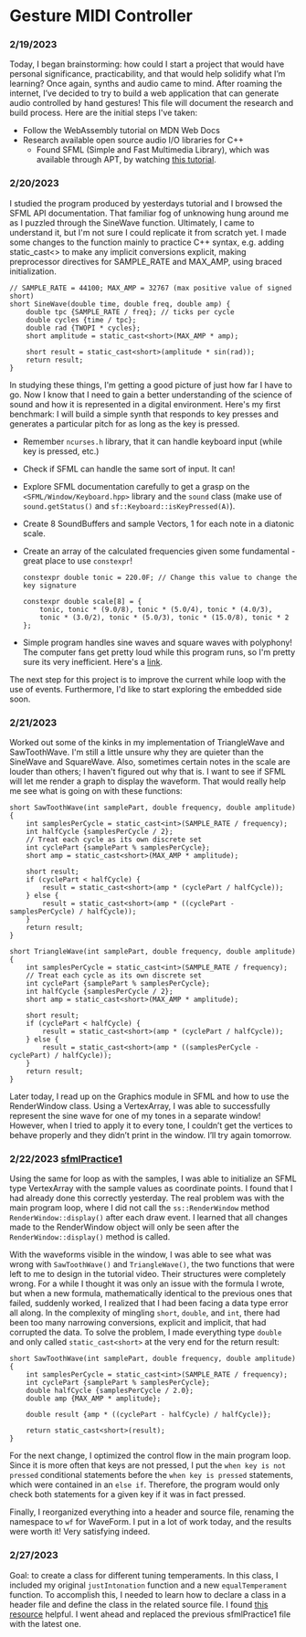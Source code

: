 # Gesture MIDI Controller

### 2/19/2023
Today, I began brainstorming: how could I start a project that would have personal significance, practicability, and that would help solidify what I’m learning? Once again, synths and audio came to mind. After roaming the internet, I’ve decided to try to build a web application that can generate audio controlled by hand gestures! This file will document the research and build process. Here are the initial steps I've taken:

- Follow the WebAssembly tutorial on MDN Web Docs
- Research available open source audio I/O libraries for C++
  - Found SFML (Simple and Fast Multimedia Library), which was available through APT, by watching [this tutorial](https://youtube.com/playlist?list=PLSiFUSQSRYAM36UYQLEFGOAVf95rkQJXQ).

### 2/20/2023
I studied the program produced by yesterdays tutorial and I browsed the SFML API documentation. That familiar fog of unknowing hung around me as I puzzled through the SineWave function. Ultimately, I came to understand it, but I'm not sure I could replicate it from scratch yet. I made some changes to the function mainly to practice C++ syntax, e.g. adding static_cast<> to make any implicit conversions explicit, making  preprocessor directives for SAMPLE_RATE and MAX_AMP, using braced initialization.

```
// SAMPLE_RATE = 44100; MAX_AMP = 32767 (max positive value of signed short)
short SineWave(double time, double freq, double amp) {
    double tpc {SAMPLE_RATE / freq}; // ticks per cycle
    double cycles {time / tpc};
    double rad {TWOPI * cycles};
    short amplitude = static_cast<short>(MAX_AMP * amp);

    short result = static_cast<short>(amplitude * sin(rad));
    return result;
}
```

In studying these things, I'm getting a good picture of just how far I have to go. Now I know that I need to gain a better understanding of the science of sound and how it is represented in a digital environment. Here's my first benchmark: I will build a simple synth that responds to key presses and generates a particular pitch for as long as the key is pressed.

- Remember `ncurses.h` library, that it can handle keyboard input (while key is pressed, etc.)
- Check if SFML can handle the same sort of input. It can!
- Explore SFML documentation carefully to get a grasp on the `<SFML/Window/Keyboard.hpp>` library and the `sound` class (make use of `sound.getStatus()` and `sf::Keyboard::isKeyPressed(A)`).
- Create 8 SoundBuffers and sample Vectors, 1 for each note in a diatonic scale.
- Create an array of the calculated frequencies given some fundamental - great place to use `constexpr`!

  ```
  constexpr double tonic = 220.0F; // Change this value to change the key signature

  constexpr double scale[8] = {
      tonic, tonic * (9.0/8), tonic * (5.0/4), tonic * (4.0/3),
      tonic * (3.0/2), tonic * (5.0/3), tonic * (15.0/8), tonic * 2
  };
  ```
- Simple program handles sine waves and square waves with polyphony! The computer fans get pretty loud while this program runs, so I'm pretty sure its very inefficient. Here's a [link](../files/sfmlPractice0/main.cpp).

The next step for this project is to improve the current while loop with the use of events. Furthermore, I'd like to start exploring the embedded side soon.

### 2/21/2023
Worked out some of the kinks in my implementation of TriangleWave and SawToothWave. I'm still a little unsure why they are quieter than the SineWave and SquareWave. Also, sometimes certain notes in the scale are louder than others; I haven't figured out why that is. I want to see if SFML will let me render a graph to display the waveform. That would really help me see what is going on with these functions:

```
short SawToothWave(int samplePart, double frequency, double amplitude) {
    int samplesPerCycle = static_cast<int>(SAMPLE_RATE / frequency);
    int halfCycle {samplesPerCycle / 2};
    // Treat each cycle as its own discrete set
    int cyclePart {samplePart % samplesPerCycle};
    short amp = static_cast<short>(MAX_AMP * amplitude);

    short result;
    if (cyclePart < halfCycle) {
        result = static_cast<short>(amp * (cyclePart / halfCycle));
    } else {
        result = static_cast<short>(amp * ((cyclePart - samplesPerCycle) / halfCycle));
    }
    return result;
}

short TriangleWave(int samplePart, double frequency, double amplitude) {
    int samplesPerCycle = static_cast<int>(SAMPLE_RATE / frequency);
    // Treat each cycle as its own discrete set
    int cyclePart {samplePart % samplesPerCycle};
    int halfCycle {samplesPerCycle / 2};
    short amp = static_cast<short>(MAX_AMP * amplitude);

    short result;
    if (cyclePart < halfCycle) {
        result = static_cast<short>(amp * (cyclePart / halfCycle));
    } else {
        result = static_cast<short>(amp * ((samplesPerCycle - cyclePart) / halfCycle));
    }
    return result;
}
```

Later today, I read up on the Graphics module in SFML and how to use the RenderWindow class. Using a VertexArray, I was able to successfully represent the sine wave for one of my tones in a separate window! However, when I tried to apply it to every tone, I couldn’t get the vertices to behave properly and they didn’t print in the window. I’ll try again tomorrow.

### 2/22/2023 [sfmlPractice1](../files/sfmlPractice1/main.cpp)
Using the same for loop as with the samples, I was able to initialize an SFML type VertexArray with the sample values as coordinate points. I found that I had already done this correctly yesterday. The real problem was with the main program loop, where I did not call the `ss::RenderWindow` method `RenderWindow::display()` after each draw event. I learned that all changes made to the RenderWindow object will only be seen after the `RenderWindow::display()` method is called.

With the waveforms visible in the window, I was able to see what was wrong with `SawToothWave()` and `TriangleWave()`, the two functions that were left to me to design in the tutorial video. Their structures were completely wrong. For a while I thought it was only an issue with the formula I wrote, but when a new formula, mathematically identical to the previous ones that failed, suddenly worked, I realized that I had been facing a data type error all along. In the complexity of mingling `short`, `double`, and `int`, there had been too many narrowing conversions, explicit and implicit, that had corrupted the data. To solve the problem, I made everything type `double` and only called `static_cast<short>` at the very end for the return result:

```
short SawToothWave(int samplePart, double frequency, double amplitude) {
    int samplesPerCycle = static_cast<int>(SAMPLE_RATE / frequency);
    int cyclePart {samplePart % samplesPerCycle};
    double halfCycle {samplesPerCycle / 2.0};
    double amp {MAX_AMP * amplitude};

    double result {amp * ((cyclePart - halfCycle) / halfCycle)};
    
    return static_cast<short>(result);
}
```

For the next change, I optimized the control flow in the main program loop. Since it is more often that keys are not pressed, I put the `when key is not pressed` conditional statements before the `when key is pressed` statements, which were contained in an `else if`. Therefore, the program would only check both statements for a given key if it was in fact pressed.

Finally, I reorganized everything into a header and source file, renaming the namespace to `wf` for WaveForm. I put in a lot of work today, and the results were worth it! Very satisfying indeed.

### 2/27/2023
Goal: to create a class for different tuning temperaments. In this class, I included my original `justIntonation` function and a new `equalTemperament` function. To accomplish this, I needed to learn how to declare a class in a header file and define the class in the related source file. I found [this resource](https://www.cppforschool.com/tutorial/separate-header-and-implementation-files.html) helpful. I went ahead and replaced the previous sfmlPractice1 file with the latest one.